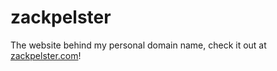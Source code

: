 # zackpelster
The website behind my personal domain name, check it out at [zackpelster.com](zackpelster.com)!
